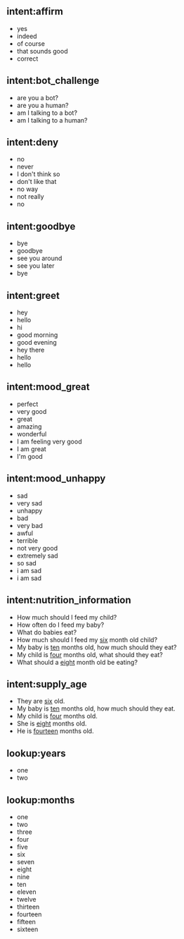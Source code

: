 ## intent:affirm
- yes
- indeed
- of course
- that sounds good
- correct

## intent:bot_challenge
- are you a bot?
- are you a human?
- am I talking to a bot?
- am I talking to a human?

## intent:deny
- no
- never
- I don't think so
- don't like that
- no way
- not really
- no

## intent:goodbye
- bye
- goodbye
- see you around
- see you later
- bye

## intent:greet
- hey
- hello
- hi
- good morning
- good evening
- hey there
- hello
- hello

## intent:mood_great
- perfect
- very good
- great
- amazing
- wonderful
- I am feeling very good
- I am great
- I'm good

## intent:mood_unhappy
- sad
- very sad
- unhappy
- bad
- very bad
- awful
- terrible
- not very good
- extremely sad
- so sad
- i am sad
- i am sad

## intent:nutrition_information
- How much should I feed my child?
- How often do I feed my baby?
- What do babies eat?
- How much should I feed my [six](months) month old child?
- My baby is [ten](months) months old, how much should they eat?
- My child is [four](months) months old, what should they eat?
- What should a [eight](months) month old be eating?

## intent:supply_age
- They are [six](months) old.
- My baby is [ten](months) months old, how much should they eat.
- My child is [four](months) months old.
- She is [eight](months) months old.
- He is [fourteen](months) months old.

## lookup:years
- one
- two

## lookup:months
- one
- two
- three
- four
- five
- six
- seven
- eight
- nine
- ten
- eleven
- twelve
- thirteen
- fourteen
- fifteen
- sixteen
